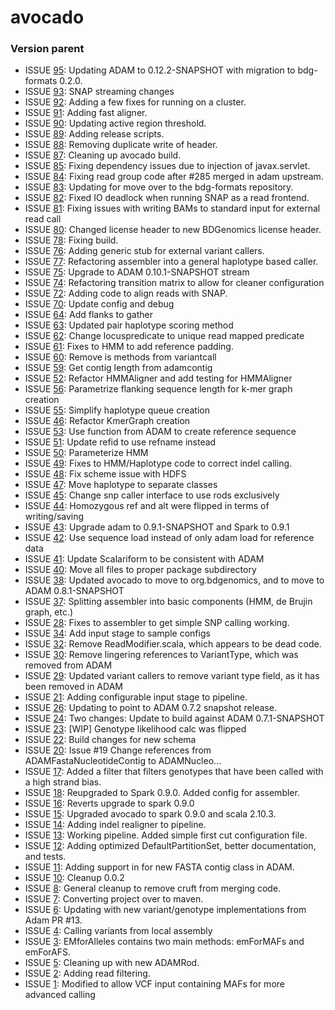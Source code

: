 # avocado #

### Version parent ###
* ISSUE [95](https://github.com/bigdatagenomics/avocado/pull/95): Updating ADAM to 0.12.2-SNAPSHOT with migration to bdg-formats 0.2.0.
* ISSUE [93](https://github.com/bigdatagenomics/avocado/pull/93): SNAP streaming changes
* ISSUE [92](https://github.com/bigdatagenomics/avocado/pull/92): Adding a few fixes for running on a cluster.
* ISSUE [91](https://github.com/bigdatagenomics/avocado/pull/91): Adding fast aligner.
* ISSUE [90](https://github.com/bigdatagenomics/avocado/pull/90): Updating active region threshold.
* ISSUE [89](https://github.com/bigdatagenomics/avocado/pull/89): Adding release scripts.
* ISSUE [88](https://github.com/bigdatagenomics/avocado/pull/88): Removing duplicate write of header.
* ISSUE [87](https://github.com/bigdatagenomics/avocado/pull/87): Cleaning up avocado build.
* ISSUE [85](https://github.com/bigdatagenomics/avocado/pull/85): Fixing dependency issues due to injection of javax.servlet.
* ISSUE [84](https://github.com/bigdatagenomics/avocado/pull/84): Fixing read group code after #285 merged in adam upstream.
* ISSUE [83](https://github.com/bigdatagenomics/avocado/pull/83): Updating for move over to the bdg-formats repository.
* ISSUE [82](https://github.com/bigdatagenomics/avocado/pull/82): Fixed IO deadlock when running SNAP as a read frontend.
* ISSUE [81](https://github.com/bigdatagenomics/avocado/pull/81): Fixing issues with writing BAMs to standard input for external read call
* ISSUE [80](https://github.com/bigdatagenomics/avocado/pull/80): Changed license header to new BDGenomics license header.
* ISSUE [78](https://github.com/bigdatagenomics/avocado/pull/78): Fixing build.
* ISSUE [76](https://github.com/bigdatagenomics/avocado/pull/76): Adding generic stub for external variant callers.
* ISSUE [77](https://github.com/bigdatagenomics/avocado/pull/77): Refactoring assembler into a general haplotype based caller.
* ISSUE [75](https://github.com/bigdatagenomics/avocado/pull/75): Upgrade to ADAM 0.10.1-SNAPSHOT stream
* ISSUE [74](https://github.com/bigdatagenomics/avocado/pull/74): Refactoring transition matrix to allow for cleaner configuration
* ISSUE [72](https://github.com/bigdatagenomics/avocado/pull/72): Adding code to align reads with SNAP.
* ISSUE [70](https://github.com/bigdatagenomics/avocado/pull/70): Update config and debug
* ISSUE [64](https://github.com/bigdatagenomics/avocado/pull/64): Add flanks to gather
* ISSUE [63](https://github.com/bigdatagenomics/avocado/pull/63): Updated pair haplotype scoring method
* ISSUE [62](https://github.com/bigdatagenomics/avocado/pull/62): Change locuspredicate to unique read mapped predicate
* ISSUE [61](https://github.com/bigdatagenomics/avocado/pull/61): Fixes to HMM to add reference padding.
* ISSUE [60](https://github.com/bigdatagenomics/avocado/pull/60): Remove is<Type> methods from variantcall
* ISSUE [59](https://github.com/bigdatagenomics/avocado/pull/59): Get contig length from adamcontig
* ISSUE [52](https://github.com/bigdatagenomics/avocado/pull/52): Refactor HMMAligner and add testing for HMMAligner
* ISSUE [56](https://github.com/bigdatagenomics/avocado/pull/56): Parametrize flanking sequence length for k-mer graph creation
* ISSUE [55](https://github.com/bigdatagenomics/avocado/pull/55): Simplify haplotype queue creation
* ISSUE [46](https://github.com/bigdatagenomics/avocado/pull/46): Refactor KmerGraph creation
* ISSUE [53](https://github.com/bigdatagenomics/avocado/pull/53): Use function from ADAM to create reference sequence
* ISSUE [51](https://github.com/bigdatagenomics/avocado/pull/51): Update refid to use refname instead
* ISSUE [50](https://github.com/bigdatagenomics/avocado/pull/50): Parameterize HMM
* ISSUE [49](https://github.com/bigdatagenomics/avocado/pull/49): Fixes to HMM/Haplotype code to correct indel calling.
* ISSUE [48](https://github.com/bigdatagenomics/avocado/pull/48): Fix scheme issue with HDFS
* ISSUE [47](https://github.com/bigdatagenomics/avocado/pull/47): Move haplotype to separate classes
* ISSUE [45](https://github.com/bigdatagenomics/avocado/pull/45): Change snp caller interface to use rods exclusively
* ISSUE [44](https://github.com/bigdatagenomics/avocado/pull/44): Homozygous ref and alt were flipped in terms of writing/saving
* ISSUE [43](https://github.com/bigdatagenomics/avocado/pull/43): Upgrade adam to 0.9.1-SNAPSHOT and Spark to 0.9.1
* ISSUE [42](https://github.com/bigdatagenomics/avocado/pull/42): Use sequence load instead of only adam load for reference data
* ISSUE [41](https://github.com/bigdatagenomics/avocado/pull/41): Update Scalariform to be consistent with ADAM
* ISSUE [40](https://github.com/bigdatagenomics/avocado/pull/40): Move all files to proper package subdirectory
* ISSUE [38](https://github.com/bigdatagenomics/avocado/pull/38): Updated avocado to move to org.bdgenomics, and to move to ADAM 0.8.1-SNAPSHOT
* ISSUE [37](https://github.com/bigdatagenomics/avocado/pull/37): Splitting assembler into basic components (HMM, de Brujin graph, etc.)
* ISSUE [28](https://github.com/bigdatagenomics/avocado/pull/28): Fixes to assembler to get simple SNP calling working.
* ISSUE [34](https://github.com/bigdatagenomics/avocado/pull/34): Add input stage to sample configs
* ISSUE [32](https://github.com/bigdatagenomics/avocado/pull/32): Remove ReadModifier.scala, which appears to be dead code.
* ISSUE [30](https://github.com/bigdatagenomics/avocado/pull/30): Remove lingering references to VariantType, which was removed from ADAM
* ISSUE [29](https://github.com/bigdatagenomics/avocado/pull/29): Updated variant callers to remove variant type field, as it has been removed in ADAM
* ISSUE [21](https://github.com/bigdatagenomics/avocado/pull/21): Adding configurable input stage to pipeline.
* ISSUE [26](https://github.com/bigdatagenomics/avocado/pull/26): Updating to point to ADAM 0.7.2 snapshot release.
* ISSUE [24](https://github.com/bigdatagenomics/avocado/pull/24): Two changes: Update to build against ADAM 0.7.1-SNAPSHOT
* ISSUE [23](https://github.com/bigdatagenomics/avocado/pull/23): [WIP] Genotype likelihood calc was flipped
* ISSUE [22](https://github.com/bigdatagenomics/avocado/pull/22): Build changes for new schema
* ISSUE [20](https://github.com/bigdatagenomics/avocado/pull/20): Issue #19 Change references from ADAMFastaNucleotideContig to ADAMNucleo...
* ISSUE [17](https://github.com/bigdatagenomics/avocado/pull/17): Added a filter that filters genotypes that have been called with a high strand bias.
* ISSUE [18](https://github.com/bigdatagenomics/avocado/pull/18): Reupgraded to Spark 0.9.0. Added config for assembler.
* ISSUE [16](https://github.com/bigdatagenomics/avocado/pull/16): Reverts upgrade to spark 0.9.0
* ISSUE [15](https://github.com/bigdatagenomics/avocado/pull/15): Upgraded avocado to spark 0.9.0 and scala 2.10.3.
* ISSUE [14](https://github.com/bigdatagenomics/avocado/pull/14): Adding indel realigner to pipeline.
* ISSUE [13](https://github.com/bigdatagenomics/avocado/pull/13): Working pipeline. Added simple first cut configuration file.
* ISSUE [12](https://github.com/bigdatagenomics/avocado/pull/12): Adding optimized DefaultPartitionSet, better documentation, and tests.
* ISSUE [11](https://github.com/bigdatagenomics/avocado/pull/11): Adding support in for new FASTA contig class in ADAM.
* ISSUE [10](https://github.com/bigdatagenomics/avocado/pull/10): Cleanup 0.0.2
* ISSUE [8](https://github.com/bigdatagenomics/avocado/pull/8): General cleanup to remove cruft from merging code.
* ISSUE [7](https://github.com/bigdatagenomics/avocado/pull/7): Converting project over to maven.
* ISSUE [6](https://github.com/bigdatagenomics/avocado/pull/6): Updating with new variant/genotype implementations from Adam PR #13.
* ISSUE [4](https://github.com/bigdatagenomics/avocado/pull/4): Calling variants from local assembly
* ISSUE [3](https://github.com/bigdatagenomics/avocado/pull/3): EMforAlleles contains two main methods: emForMAFs and emForAFS.
* ISSUE [5](https://github.com/bigdatagenomics/avocado/pull/5): Cleaning up with new ADAMRod.
* ISSUE [2](https://github.com/bigdatagenomics/avocado/pull/2): Adding read filtering.
* ISSUE [1](https://github.com/bigdatagenomics/avocado/pull/1): Modified to allow VCF input containing MAFs for more advanced calling
